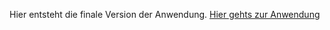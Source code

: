 Hier entsteht die finale Version der Anwendung.
[Hier gehts zur Anwendung](http://wba1-backslash.christiannoss.de/)